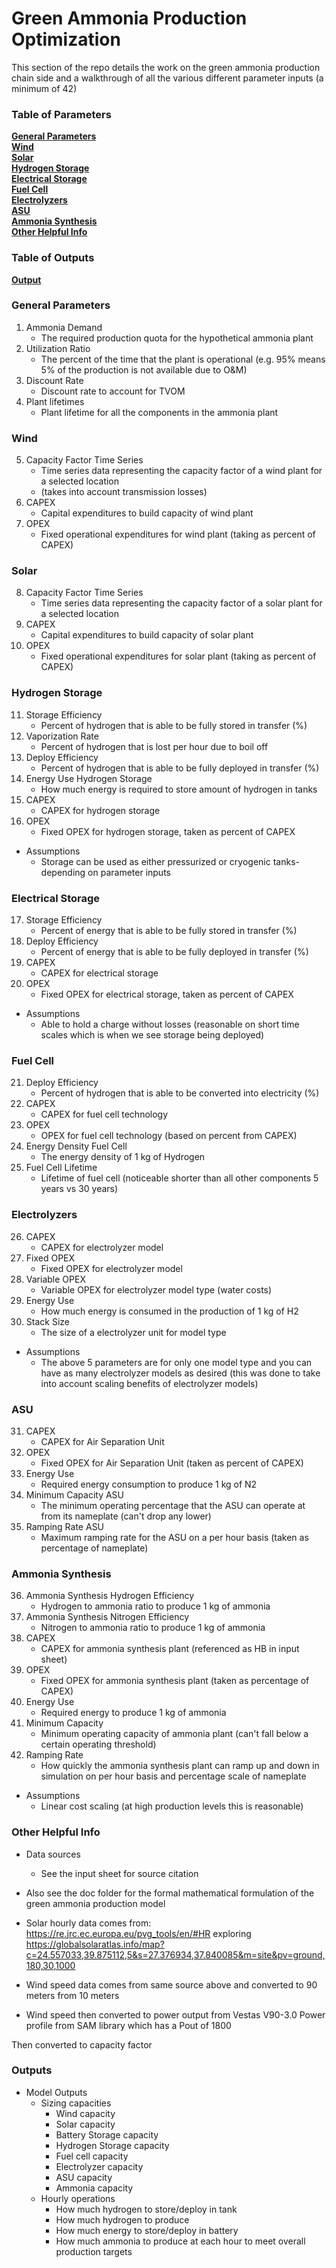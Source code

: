 # Green Ammonia Production Optimization
This section of the repo details the work on the green ammonia production chain side and a walkthrough of all the various different parameter inputs (a minimum of 42)


### Table of Parameters
**[General Parameters](#general-parameters)**<br>
**[Wind](#wind)**<br>
**[Solar](#solar)**<br>
**[Hydrogen Storage](#hydrogen-storage)**<br>
**[Electrical Storage](#electrical-storage)**<br>
**[Fuel Cell](#fuel-cell)**<br>
**[Electrolyzers](#electrolyzers)**<br>
**[ASU](#asu)**<br>
**[Ammonia Synthesis](#ammonia-synthesis)**<br>
**[Other Helpful Info](#other-helpful-info)**<br>

### Table of Outputs
**[Output](#outputs)**<br>

### General Parameters
1. Ammonia Demand
    * The required production quota for the hypothetical ammonia plant
2. Utilization Ratio
    * The percent of the time that the plant is operational (e.g. 95% means 5% of the production is not available due to O&M)
3. Discount Rate
    * Discount rate to account for TVOM
4. Plant lifetimes
    * Plant lifetime for all the components in the ammonia plant

### Wind
5. Capacity Factor Time Series
    * Time series data representing the capacity factor of a wind plant for a selected location
    * (takes into account transmission losses)
6. CAPEX
    * Capital expenditures to build capacity of wind plant
7. OPEX
    * Fixed operational expenditures for wind plant (taking as percent of CAPEX)
### Solar
8. Capacity Factor Time Series
    * Time series data representing the capacity factor of a solar plant for a selected location
9. CAPEX
    * Capital expenditures to build capacity of solar plant
10. OPEX
    * Fixed operational expenditures for solar plant (taking as percent of CAPEX)
### Hydrogen Storage
11. Storage Efficiency
    * Percent of hydrogen that is able to be fully stored in transfer (%)
12. Vaporization Rate
    * Percent of hydrogen that is lost per hour due to boil off
13. Deploy Efficiency
    * Percent of hydrogen that is able to be fully deployed in transfer (%)
14. Energy Use Hydrogen Storage
    * How much energy is required to store amount of hydrogen in tanks
15. CAPEX
    * CAPEX for hydrogen storage
16. OPEX
    * Fixed OPEX for hydrogen storage, taken as percent of CAPEX
* Assumptions
    * Storage can be used as either pressurized or cryogenic tanks-depending on parameter inputs
### Electrical Storage
17. Storage Efficiency
    * Percent of energy that is able to be fully stored in transfer (%)
18. Deploy Efficiency
    * Percent of energy that is able to be fully deployed in transfer (%)
19. CAPEX
    * CAPEX for electrical storage
20. OPEX
    * Fixed OPEX for electrical storage, taken as percent of CAPEX
* Assumptions
    * Able to hold a charge without losses (reasonable on short time scales which is when we see storage being deployed)
### Fuel Cell
21. Deploy Efficiency
    * Percent of hydrogen that is able to be converted into electricity (%)
22. CAPEX
    * CAPEX for fuel cell technology
23. OPEX
    * OPEX for fuel cell technology (based on percent from CAPEX)
24. Energy Density Fuel Cell
    * The energy density of 1 kg of Hydrogen
25. Fuel Cell Lifetime
    * Lifetime of fuel cell (noticeable shorter than all other components 5 years vs 30 years)
### Electrolyzers
26. CAPEX
    * CAPEX for electrolyzer model
27. Fixed OPEX
    * Fixed OPEX for electrolyzer model
28. Variable OPEX
    * Variable OPEX for electrolyzer model type (water costs)
29. Energy Use
    * How much energy is consumed in the production of 1 kg of H2
30. Stack Size
    * The size of a electrolyzer unit for model type
* Assumptions
    * The above 5 parameters are for only one model type and you can have as many electrolyzer models as desired (this was done to take into account scaling benefits of electrolyzer models)
### ASU
31. CAPEX
    * CAPEX for Air Separation Unit
32. OPEX
    * Fixed OPEX for Air Separation Unit (taken as percent of CAPEX)
33. Energy Use
    * Required energy consumption to produce 1 kg of N2
34. Minimum Capacity ASU
    * The minimum operating percentage that the ASU can operate at from its nameplate (can't drop any lower)
35. Ramping Rate ASU
    * Maximum ramping rate for the ASU on a per hour basis (taken as percentage of nameplate)
### Ammonia Synthesis
36. Ammonia Synthesis Hydrogen Efficiency
    * Hydrogen to ammonia ratio to produce 1 kg of ammonia 
37. Ammonia Synthesis Nitrogen Efficiency
    * Nitrogen to ammonia ratio to produce 1 kg of ammonia 
38. CAPEX
    * CAPEX for ammonia synthesis plant (referenced as HB in input sheet)
39. OPEX
    * Fixed OPEX for ammonia synthesis plant (taken as percentage of CAPEX)
40. Energy Use
    * Required energy to produce 1 kg of ammonia
41. Minimum Capacity
    * Minimum operating capacity of ammonia plant (can't fall below a certain operating threshold)
42. Ramping Rate
    * How quickly the ammonia synthesis plant can ramp up and down in simulation on per hour basis and percentage scale of nameplate
* Assumptions
    * Linear cost scaling (at high production levels this is reasonable)



### Other Helpful Info
* Data sources
    * See the input sheet for source citation

* Also see the doc folder for the formal mathematical formulation of the green ammonia production model

* Solar hourly data comes from: https://re.jrc.ec.europa.eu/pvg_tools/en/#HR exploring https://globalsolaratlas.info/map?c=24.557033,39.875112,5&s=27.376934,37.840085&m=site&pv=ground,180,30,1000

* Wind speed data comes from same source above and converted to 90 meters from 10 meters

* Wind speed then converted to power output from Vestas V90-3.0 Power profile from SAM library which has a Pout of 1800

Then converted to capacity factor

### Outputs
* Model Outputs
    * Sizing capacities
        * Wind capacity
        * Solar capacity
        * Battery Storage capacity
        * Hydrogen Storage capacity
        * Fuel cell capacity
        * Electrolyzer capacity
        * ASU capacity
        * Ammonia capacity
    * Hourly operations
        * How much hydrogen to store/deploy in tank
        * How much hydrogen to produce
        * How much energy to store/deploy in battery
        * How much ammonia to produce at each hour to meet overall production targets